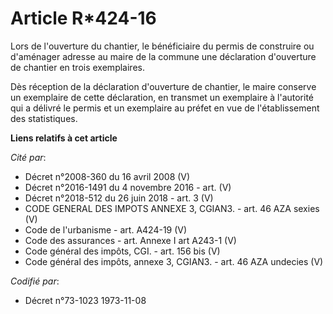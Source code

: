 # Article R*424-16

Lors de l'ouverture du chantier, le bénéficiaire du permis de construire ou d'aménager adresse au maire de la commune une
déclaration d'ouverture de chantier en trois exemplaires.

Dès réception de la déclaration d'ouverture de chantier, le maire conserve un exemplaire de cette déclaration, en transmet un
exemplaire à l'autorité qui a délivré le permis et un exemplaire au préfet en vue de l'établissement des statistiques.

**Liens relatifs à cet article**

_Cité par_:

  - Décret n°2008-360 du 16 avril 2008 (V)
  - Décret n°2016-1491 du 4 novembre 2016 - art. (V)
  - Décret n°2018-512 du 26 juin 2018 - art. 3 (V)
  - CODE GENERAL DES IMPOTS ANNEXE 3, CGIAN3. - art. 46 AZA sexies (V)
  - Code de l'urbanisme - art. A424-19 (V)
  - Code des assurances - art. Annexe I art A243-1 (V)
  - Code général des impôts, CGI. - art. 156 bis (V)
  - Code général des impôts, annexe 3, CGIAN3. - art. 46 AZA undecies (V)

_Codifié par_:

  - Décret n°73-1023 1973-11-08
